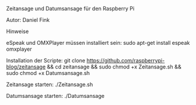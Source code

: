 Zeitansage und Datumsansage für den Raspberry Pi

Autor: Daniel Fink


Hinweise

eSpeak und OMXPlayer müssen installiert sein:
sudo apt-get install espeak omxplayer

Installation der Scripte:
git clone https://github.com/raspberrypi-blog/zeitansage && cd zeitansage && sudo chmod +x Zeitansage.sh && sudo chmod +x Datumsansage.sh

Zeitansage starten:
./Zeitansage.sh

Datumsansage starten:
./Datumsansage







